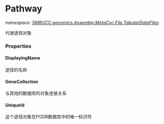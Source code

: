 ﻿# Pathway
_namespace: [SMRUCC.genomics.Assembly.MetaCyc.File.TabularDataFiles](./index.md)_

代谢途径对象




### Properties

#### DisplayingName
途径的名称
#### GeneCollection
与其他的数据库的对象连接关系
#### UniqueId
这个途径对象在PGDB数据库中的唯一标识符

